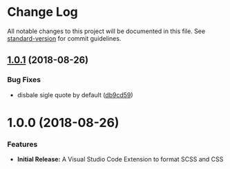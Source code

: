 # Change Log

All notable changes to this project will be documented in this file. See [standard-version](https://github.com/conventional-changelog/standard-version) for commit guidelines.

<a name="1.0.1"></a>
## [1.0.1](https://github.com/Sibiraj-S/vscode-scss-formatter/compare/v1.0.0...v1.0.1) (2018-08-26)


### Bug Fixes

* disbale sigle quote by default ([db9cd59](https://github.com/Sibiraj-S/vscode-scss-formatter/commit/db9cd59))



<a name="1.0.0"></a>
# 1.0.0 (2018-08-26)

### Features

* **Initial Release:** A Visual Studio Code Extension to format SCSS and CSS

